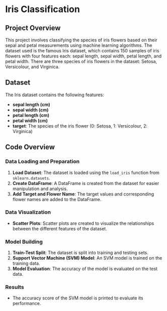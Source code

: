 # Iris Classification

## Project Overview

This project involves classifying the species of iris flowers based on their sepal and petal measurements using machine learning algorithms. The dataset used is the famous Iris dataset, which contains 150 samples of iris flowers with four features each: sepal length, sepal width, petal length, and petal width. There are three species of iris flowers in the dataset: Setosa, Versicolour, and Virginica.

## Dataset

The Iris dataset contains the following features:

- **sepal length (cm)**
- **sepal width (cm)**
- **petal length (cm)**
- **petal width (cm)**
- **target**: The species of the iris flower (0: Setosa, 1: Versicolour, 2: Virginica)

## Code Overview

### Data Loading and Preparation

1. **Load Dataset**: The dataset is loaded using the `load_iris` function from `sklearn.datasets`.
2. **Create DataFrame**: A DataFrame is created from the dataset for easier manipulation and analysis.
3. **Add Target and Flower Name**: The target values and corresponding flower names are added to the DataFrame.

### Data Visualization

- **Scatter Plots**: Scatter plots are created to visualize the relationships between the different features of the dataset.

### Model Building

1. **Train-Test Split**: The dataset is split into training and testing sets.
2. **Support Vector Machine (SVM) Model**: An SVM model is trained on the training data.
3. **Model Evaluation**: The accuracy of the model is evaluated on the test data.

### Results

- The accuracy score of the SVM model is printed to evaluate its performance.
